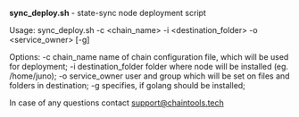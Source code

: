 **sync_deploy.sh** - state-sync node deployment script

Usage: sync_deploy.sh -c <chain_name> -i <destination_folder> -o <service_owner> [-g]

Options:
  -c chain_name               name of chain configuration file, which will be used for deployment;
  -i destination_folder       folder where node will be installed (eg. /home/juno);
  -o service_owner            user and group which will be set on files and folders in destination;
  -g                          specifies, if golang should be installed;

In case of any questions contact support@chaintools.tech